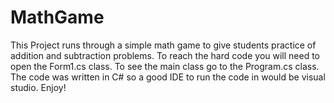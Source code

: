 # MathGame
This Project runs through a simple math game to give students practice of addition and subtraction problems.
To reach the hard code you will need to open the Form1.cs class.
To see the main class go to the Program.cs class.
The code was written in C# so a good IDE to run the code in would be visual studio.
Enjoy!
